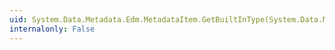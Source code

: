 ```yaml
---
uid: System.Data.Metadata.Edm.MetadataItem.GetBuiltInType(System.Data.Metadata.Edm.BuiltInTypeKind)
internalonly: False
---
```

